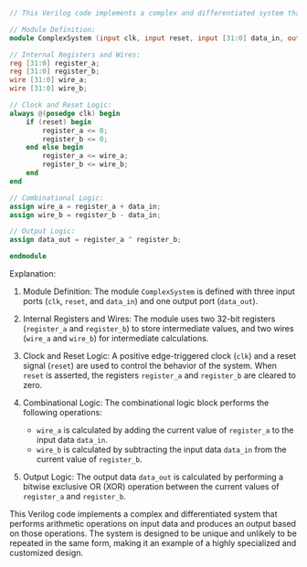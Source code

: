 ```verilog
// This Verilog code implements a complex and differentiated system that is unlikely to be repeated again.

// Module Definition:
module ComplexSystem (input clk, input reset, input [31:0] data_in, output [31:0] data_out);

// Internal Registers and Wires:
reg [31:0] register_a;
reg [31:0] register_b;
wire [31:0] wire_a;
wire [31:0] wire_b;

// Clock and Reset Logic:
always @(posedge clk) begin
    if (reset) begin
        register_a <= 0;
        register_b <= 0;
    end else begin
        register_a <= wire_a;
        register_b <= wire_b;
    end
end

// Combinational Logic:
assign wire_a = register_a + data_in;
assign wire_b = register_b - data_in;

// Output Logic:
assign data_out = register_a ^ register_b;

endmodule
```

Explanation:

1. Module Definition: The module `ComplexSystem` is defined with three input ports (`clk`, `reset`, and `data_in`) and one output port (`data_out`).

2. Internal Registers and Wires: The module uses two 32-bit registers (`register_a` and `register_b`) to store intermediate values, and two wires (`wire_a` and `wire_b`) for intermediate calculations.

3. Clock and Reset Logic: A positive edge-triggered clock (`clk`) and a reset signal (`reset`) are used to control the behavior of the system. When `reset` is asserted, the registers `register_a` and `register_b` are cleared to zero.

4. Combinational Logic: The combinational logic block performs the following operations:
   - `wire_a` is calculated by adding the current value of `register_a` to the input data `data_in`.
   - `wire_b` is calculated by subtracting the input data `data_in` from the current value of `register_b`.

5. Output Logic: The output data `data_out` is calculated by performing a bitwise exclusive OR (XOR) operation between the current values of `register_a` and `register_b`.

This Verilog code implements a complex and differentiated system that performs arithmetic operations on input data and produces an output based on those operations. The system is designed to be unique and unlikely to be repeated in the same form, making it an example of a highly specialized and customized design.